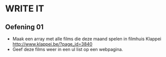 # WRITE IT
## Oefening 01
* Maak een array met alle films die deze maand spelen in filmhuis Klappei http://www.klappei.be/?page_id=3840
* Geef deze films weer in een ul list op een webpagina.
